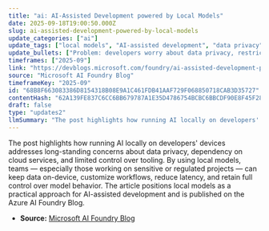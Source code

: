 ```yaml
---
title: "ai: AI-Assisted Development powered by Local Models"
date: 2025-09-18T19:00:50.000Z
slug: ai-assisted-development-powered-by-local-models
update_categories: ["ai"]
update_tags: ["local models", "AI-assisted development", "data privacy", "on-device AI", "edge computing", "developer tools", "Azure AI Foundry"]
update_bullets: ["Problem: developers worry about data privacy, restrictive cloud dependencies, and limited control when using remote AI services.", "Solution: local models enable on-device inference so data stays private and workflows are fully customizable.", "Benefits: improved privacy and compliance, lower latency, offline capability, and greater control over model updates and behavior.", "Ideal for: sensitive projects and regulated industries where keeping data on-premises or on-device is required.", "Implication: adopting local models shifts some responsibilities (compute, model management, governance) to the developer or organization while giving back control and flexibility."]
timeframes: ["2025-09"]
link: "https://devblogs.microsoft.com/foundry/ai-assisted-development-powered-by-local-models/"
source: "Microsoft AI Foundry Blog"
timeframeKey: "2025-09"
id: "68B8F663083386D8154318B08E9A1C461FDB41AAF729F068850718CAB3D35727"
contentHash: "62A139FE837C6CC6BB679787A1E35D4786754BCBC6BBCDF90E8F45F289A3D3CD"
draft: false
type: "updates2"
llmSummary: "The post highlights how running AI locally on developers' devices addresses long-standing concerns about data privacy, dependency on cloud services, and limited control over tooling. By using local models, teams — especially those working on sensitive or regulated projects — can keep data on-device, customize workflows, reduce latency, and retain full control over model behavior. The article positions local models as a practical approach for AI-assisted development and is published on the Azure AI Foundry Blog."
---
```


The post highlights how running AI locally on developers' devices addresses long-standing concerns about data privacy, dependency on cloud services, and limited control over tooling. By using local models, teams — especially those working on sensitive or regulated projects — can keep data on-device, customize workflows, reduce latency, and retain full control over model behavior. The article positions local models as a practical approach for AI-assisted development and is published on the Azure AI Foundry Blog.

- **Source:** [Microsoft AI Foundry Blog](https://devblogs.microsoft.com/foundry/ai-assisted-development-powered-by-local-models/)
